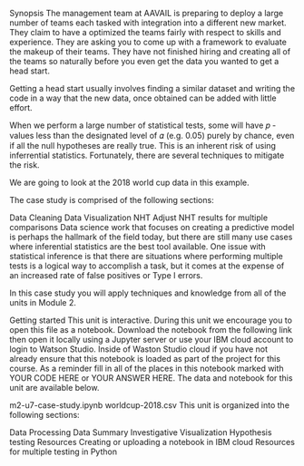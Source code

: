 Synopsis
The management team at AAVAIL is preparing to deploy a large number of teams each tasked with integration into a different new market. They claim to have a optimized the teams fairly with respect to skills and experience. They are asking you to come up with a framework to evaluate the makeup of their teams. They have not finished hiring and creating all of the teams so naturally before you even get the data you wanted to get a head start.

Getting a head start usually involves finding a similar dataset and writing the code in a way that the new data, once obtained can be added with little effort.

When we perform a large number of statistical tests, some will have 𝑝
-values less than the designated level of 𝛼
 (e.g. 0.05) purely by chance, even if all the null hypotheses are really true. This is an inherent risk of using inferrential statistics. Fortunately, there are several techniques to mitigate the risk.

We are going to look at the 2018 world cup data in this example.

The case study is comprised of the following sections:

Data Cleaning
Data Visualization
NHT
Adjust NHT results for multiple comparisons
Data science work that focuses on creating a predictive model is perhaps the hallmark of the field today, but there are still many use cases where inferential statistics are the best tool available. One issue with statistical inference is that there are situations where performing multiple tests is a logical way to accomplish a task, but it comes at the expense of an increased rate of false positives or Type I errors.

In this case study you will apply techniques and knowledge from all of the units in Module 2.

Getting started
This unit is interactive. During this unit we encourage you to open this file as a notebook. Download the notebook from the following link then open it locally using a Jupyter server or use your IBM cloud account to login to Watson Studio. Inside of Waston Studio cloud if you have not already ensure that this notebook is loaded as part of the project for this course. As a reminder fill in all of the places in this notebook marked with YOUR CODE HERE or YOUR ANSWER HERE. The data and notebook for this unit are available below.

m2-u7-case-study.ipynb
worldcup-2018.csv
This unit is organized into the following sections:

Data Processing
Data Summary
Investigative Visualization
Hypothesis testing
Resources
Creating or uploading a notebook in IBM cloud
Resources for multiple testing in Python
